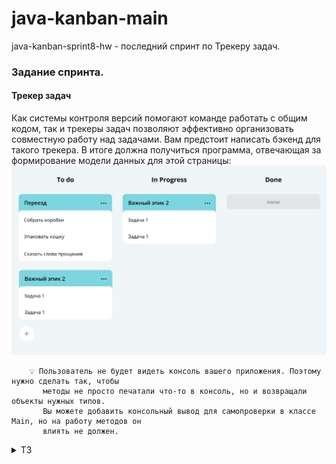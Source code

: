 # java-kanban-main
java-kanban-sprint8-hw - последний спринт по Трекеру задач.

### Задание спринта.

#### Трекер задач

Как системы контроля версий помогают команде работать с общим кодом, так и трекеры задач
позволяют эффективно организовать совместную работу над задачами. Вам предстоит написать
бэкенд для такого трекера. В итоге должна получиться программа, отвечающая за формирование
модели данных для этой страницы:
![img](img/Untitled-120_1696414230.png)

        💡 Пользователь не будет видеть консоль вашего приложения. Поэтому нужно сделать так, чтобы 
           методы не просто печатали что-то в консоль, но и возвращали объекты нужных типов.
           Вы можете добавить консольный вывод для самопроверки в класcе Main, но на работу методов он 
           влиять не должен.

<details> <summary> ТЗ </summary>  

Нужно усовершенствовать приложение "Трекер задач" из ТЗ для 3, 4, 5, 6 ,7 спринта (ветки: java-kanban-sprint3/4/5/6/7
-hw).

<details> <summary> Задания 3, 4, 5, 6, 7 cпринта </summary> 
<details> <summary> ТЗ 3-го спринта </summary>  

Нужно написать приложение "Трекер задач" с консольным управлением.

### Типы задач

1. Task - задачи без подзадач;
2. Epic - задачи с подзадачами;
3. SubTask - задачи входящие в epic.

### Свойства задач

У каждой задачи есть статус, отображающий её прогресс:

1. NEW — задача только создана, но к её выполнению ещё не приступили.
2. IN_PROCESS — над задачей ведётся работа.
3. DONE — задача выполнена.

Для каждой подзадачи известно, в рамках какого эпика она выполняется.   
Каждый эпик знает, какие подзадачи в него входят.   
Завершение всех подзадач эпика считается завершением эпика.

Трекер, через консоль, позволяет добавлять, удалять, обновлять вести учет всех перечисленных
типов задач.

### Идентификатор задачи

У каждого типа задач есть идентификатор. Это целое число, уникальное для всех типов задач.
По нему мы находим,
обновляем, удаляем задачи. При создании задачи менеджер присваивает ей новый идентификатор.
Подсказка: как создавать идентификаторы.

### Менеджер

Кроме классов для описания задач, вам нужно реализовать класс для объекта-менеджера. Он будет запускаться на старте
программы и управлять всеми задачами. В нём должны быть реализованы следующие функции:

1. Возможность хранить задачи всех типов. Для этого вам нужно выбрать подходящую коллекцию.
2. Методы для каждого из типа задач(Задача/Эпик/Подзадача):

* a. Получение списка всех задач.
* b. Удаление всех задач.
* c. Получение по идентификатору.
* d. Создание. Сам объект должен передаваться в качестве параметра.
* e. Обновление. Новая версия объекта с верным идентификатором передаётся в виде параметра.
* f. Удаление по идентификатору.

3. Дополнительные методы:

* a. Получение списка всех подзадач определённого эпика.

4. Управление статусами осуществляется по следующему правилу:

* a. Менеджер сам не выбирает статус для задачи. Информация о нём приходит менеджеру вместе с информацией о самой
  задаче.
  По этим данным в одних случаях он будет сохранять статус, в других будет рассчитывать.

    * b. Для эпиков:

  если у эпика нет подзадач или все они имеют статус NEW, то статус должен быть NEW.
  если все подзадачи имеют статус DONE, то и эпик считается завершённым — со статусом DONE.
  во всех остальных случаях статус должен быть IN_PROGRESS.

### Хранение задач

Итак, вам нужно:

1. Получать задачи по идентификатору
2. Выводить списки задач разных типов

Один из способов организовать такое хранение — это присвоить соответствие между идентификатором и задачей при помощи
HashMap. Поскольку идентификатор не может повторяться (иначе он не был бы идентификатором), такой подход позволит
быстро получать задачу.
Чтобы получать разные типы задач, вы можете создать три HashMap по одной на каждый из видов задач.

### Обновление данных

При обновлении можете считать, что на вход подаётся новый объект, который должен полностью заменить старый. К
примеру, метод для обновления эпика может принимать эпик в качестве входных данных public void updateTask(Task task).
Если вы храните эпики в HashMap, где ключами являются идентификаторы, то обновление — это запись нового эпика
tasks.put(task.getId(), task)).

### Обновление статуса задачи

Фраза «информация приходит вместе с информацией по задаче» означает, что не существует отдельного метода, который
занимался бы только обновлением статуса задачи. Вместо этого статус задачи обновляется вместе с полным обновлением
задачи.

### Обновление эпиков

Из описания задачи видно, что эпик не управляет своим статусом самостоятельно. Это значит:

1. Пользователь не должен иметь возможности поменять статус эпика самостоятельно
2. Когда меняется статус любой подзадачи в эпике, вам необходимо проверить, что статус эпика изменится соответствующим
   образом. При этом изменение статуса эпика может и не произойти, если в нём, к примеру, всё ещё есть незакрытые
   задачи.

</details>

<details> <summary> ТЗ 4-го спринта </summary>  

Нужно усовершенствовать приложение "Трекер задач" из ТЗ для третьего спринта (ветка: java-kanban-sprint3-hw).

### Менеджер теперь интерфейс

1. Класс TaskManager должен стать интерфейсом. В нём нужно собрать список методов, которые должны быть у любого
   объекта-менеджера. Вспомогательные методы, если вы их создавали, переносить в интерфейс не нужно.
2. Созданный ранее класс менеджера нужно переименовать в InMemoryTaskManager. Именно то, что менеджер хранит всю
   информацию в оперативной памяти, и есть его главное свойство, позволяющее эффективно управлять задачами. Внутри
   класса должна остаться реализация методов. При этом важно не забыть имплементировать TaskManager, ведь в Java класс
   должен явно заявить, что он подходит под требования интерфейса.

### История просмотров задач

Добавьте в программу новую функциональность — нужно, чтобы трекер отображал последние просмотренные пользователем
задачи. Для этого добавьте метод getHistory() в TaskManager и реализуйте его — он должен возвращать последние 10
просмотренных задач. Просмотром будем считаться вызов у менеджера методов получения задачи по идентификатору —
getTask(), getSubtask() и getEpic(). От повторных просмотров избавляться не нужно.
Пример формирования истории просмотров задач после вызовов методов менеджера:
![img](img/S3_23-2_1642680621.png)

У метода getHistory() не будет параметров. Это значит, он формирует свой ответ, анализируя исключительно внутреннее
состояние полей объекта менеджера. Подумайте, каким образом и какие данные вы запишете в поля менеджера для возможности
извлекать из них историю посещений. Так как в истории отображается, к каким задачам было обращение в методах getTask(),
getSubtask() и getEpic(), эти данные в полях менеджера будут обновляться при вызове этих трех методов.

Обратите внимание, что просмотрен может быть любой тип задачи. То есть возвращаемый список задач может содержать объект
одного из трех типов на любой своей позиции. Чтобы описать ячейку такого списка, нужно вспомнить о полиморфизме и
выбрать тип, являющийся общим родителем обоих классов.

### Утилитарный класс

Со временем в приложении трекера появится несколько реализаций интерфейса TaskManager. Чтобы не зависеть от реализации,
создайте утилитарный класс Managers. На нём будет лежать вся ответственность за создание менеджера задач. То есть
Managers должен сам подбирать нужную реализацию TaskManagerи возвращать объект правильного типа.

У Managersбудет метод getDefault(). При этом вызывающему неизвестен конкретный класс, только то, что объект, который
возвращает getDefault(), реализует интерфейс TaskManager.

### Статусы задач как перечисление

Так как варианты возможных статусов у задачи ограничены, для их хранения в программе лучше завести перечисляемый тип
enum.

### Тестирование вашего решения

Убедитесь, что ваше решение работает! В главном классе воспроизведите несложный пользовательский сценарий:

* создайте несколько задач разного типа.
* вызовите разные методы интерфейса TaskManager и напечатайте историю просмотров после каждого вызова. Если код рабочий,
  то история просмотров задач будет отображаться корректно.

### Сделайте историю задач интерфейсом

В этом спринте возможности трекера ограничены — в истории просмотров допускается дублирование и она может содержать
только десять задач. В следующем спринте вам нужно будет убрать дубли и расширить её размер. Чтобы подготовиться к
этому, проведите рефакторинг кода.

Создайте отдельный интерфейс для управления историей просмотров — HistoryManager. У него будет два метода. Первый add(
Task task) должен помечать задачи как просмотренные, а второй getHistory() — возвращать их список.
Объявите класс InMemoryHistoryManager и перенесите в него часть кода для работы с историей из класса
InMemoryTaskManager. Новый класс InMemoryHistoryManager должен реализовывать интерфейс HistoryManager.

Добавьте в служебный класс Managers статический метод HistoryManager getDefaultHistory(). Он должен возвращать объект
InMemoryHistoryManager — историю просмотров.

Проверьте, что теперь InMemoryTaskManager обращается к менеджеру истории через интерфейс HistoryManager и использует
реализацию, которую возвращает метод getDefaultHistory().

Ещё раз всё протестируйте!
</details>

<details> <summary> ТЗ 5-го спринта </summary>  

В этом спринте вам предстоит поработать с историей просмотров задач, а именно избавиться от повторных просмотров в ней и
ограничения на размер истории.

### Обратите внимание

Недостаточно реализовать код таким образом, чтобы программа пробегалась по всей истории просмотров и только после этого
удаляла предыдущий просмотр. Ведь тогда время работы этой программы будет линейно зависеть от длины истории.
Ваша цель — реализовать функциональность так, чтобы время просмотра задачи никак не зависело от общего количества задач
в истории.

### Интерфейс HistoryManager

У нас уже есть интерфейс, осталось добавить метод void remove(int id) для удаления задачи из просмотра. И реализовать
его в классе InMemoryHistoryManager. Добавьте его вызов при удалении задач, чтобы они также удалялись из истории
просмотров.

### Дальнейшая разработка алгоритма с CustomLinkedList и HashMap

Программа должна запоминать порядок вызовов метода add, ведь именно в этом порядке просмотры будут выстраиваться в
истории. Для хранения порядка вызовов удобно использовать список.

Если какая-либо задача просматривалась несколько раз, в истории должен отобразиться только последний просмотр.
Предыдущий просмотр должен быть удалён сразу же после появления нового — за O(1). Из темы о списках вы узнали, что
константное время выполнения операции может гарантировать связный список LinkedList. Однако эта стандартная реализация в
данном случае не подойдёт. Поэтому вам предстоит написать собственную.

CustomLinkedList позволяет удалить элемент из произвольного места за О(1) с одним важным условием — если программа уже
дошла до этого места по списку. Чтобы выполнить условие, создайте стандартную HashMap. Её ключом будет id задачи,
просмотр которой требуется удалить, а значением — место просмотра этой задачи в списке, то есть узел связного списка. С
помощью номера задачи можно получить соответствующий ему узел связного списка и удалить его.
![img](img/S4_25-5_1705594451.png)

Реализация метода getHistory должна перекладывать задачи из связного списка в ArrayList для формирования ответа.

### Тестирование работы программы

После написания менеджера истории проверьте его работу:

* создайте две задачи, эпик с тремя подзадачами и эпик без подзадач;
* запросите созданные задачи несколько раз в разном порядке;
* после каждого запроса выведите историю и убедитесь, что в ней нет повторов;
* удалите задачу, которая есть в истории, и проверьте, что при печати она не будет выводиться;
* удалите эпик с тремя подзадачами и убедитесь, что из истории удалился как сам эпик, так и все его подзадачи.

  </details>

<details> <summary> ТЗ 6-го спринта </summary>  

В этом спринте нужно добавить в трекер задач ещё одну полезную опцию. Текущая реализация хранит состояние менеджера в
оперативной памяти, из-за этого после перезапуска приложения все нужные нам данные теряются. Решить эту проблему может
такой класс менеджера, который будет после каждой операции автоматически сохранять все задачи и их состояние в
специальный файл.

Нужно создать вторую реализацию менеджера. У него будет такая же система классов и интерфейсов, как и у
нынешнего. Новый и старый менеджеры будут отличаться только деталями реализации методов: один хранит информацию в
оперативной памяти, другой — в файле.

### Вторая реализация менеджера

Итак, создайте класс FileBackedTasksManager. В нём вы будете прописывать логику автосохранения в файл. Этот класс, как и
InMemoryTasksManager, должен имплементировать интерфейс менеджера TasksManager.
![img](img/S5_21_1644488175.png)

Теперь нужно написать реализацию для нового класса. Если у вас появится желание просто скопировать код из
InMemoryTasksManager и дополнить его в нужных местах функцией сохранения в файл, остановитесь! Старайтесь избегать
дублирования кода, это признак плохого стиля.

В данном случае есть более изящное решение: можно наследовать FileBackedTasksManager от InMemoryTasksManager и получить
от класса-родителя желаемую логику работы менеджера. Останется только дописать в некоторых местах вызовы метода
автосохранения.
![img](img/S5_22_1644488199.png)

### Метод автосохранения

Пусть новый менеджер получает файл для автосохранения в своём конструкторе и сохраняет его в поле. Создайте метод save
без параметров — он будет сохранять текущее состояние менеджера в указанный файл.
Теперь достаточно переопределить каждую модифицирующую операцию таким образом, чтобы сначала выполнялась версия,
унаследованная от предка, а затем — метод save. Например:

    @Override
    public void addSubtask(Subtask subtask) {
    super.addSubtask(subtask);
    save();
    }

Затем нужно продумать логику метода save. Что он должен сохранять? Все задачи, подзадачи, эпики и историю просмотра
любых задач. Для удобства работы рекомендуем выбрать текстовый формат CSV (англ. Comma-Separated Values, «значения,
разделённые запятыми»). Тогда файл с сохранёнными данными будет выглядеть так:

    id,type,name,status,description,epic
    1,TASK,Task1,NEW,Description task1,
    2,EPIC,Epic2,DONE,Description epic2,
    3,SUBTASK,Sub Task2,DONE,Description sub task3,2
    
    2,3

Сначала через запятую перечисляются все поля задач. Ниже находится список задач, каждая из них записана с новой строки.
Дальше — пустая строка, которая отделяет задачи от истории просмотров. И заключительная строка — это идентификаторы
задач из истории просмотров.

Файл из нашего примера можно прочитать так: в трекер добавлены задача, эпик и подзадача. Эпик и подзадача просмотрены и
выполнены. Задача осталась в состоянии новой и не была просмотрена.

### Проверка работы нового менеджера

Исключения вида IOException нужно отлавливать внутри метода save и кидать собственное непроверяемое исключение
ManagerSaveException. Благодаря этому можно не менять сигнатуру методов интерфейса менеджера.

    💡 Мы исходим из того, что наш менеджер работает в идеальных условиях. Над ним не совершаются недопустимые операции, и
       все его действия со средой (например, сохранение файла) завершаются успешно.

Помимо метода сохранения создайте статический метод static FileBackedTasksManager loadFromFile(File file), который будет
восстанавливать данные менеджера из файла при запуске программы. Не забудьте убедиться, что новый менеджер задач
работает так же, как предыдущий. И проверьте работу сохранения и восстановления менеджера из файла (сериализацию).

#### Для этого создайте метод static void main(String[] args) в классе FileBackedTasksManager и реализуйте небольшой сценарий:

1. Заведите несколько разных задач, эпиков и подзадач.
2. Запросите некоторые из них, чтобы заполнилась история просмотра.
3. Создайте новый FileBackedTasksManager менеджер из этого же файла.
4. Проверьте, что история просмотра восстановилась верно и все задачи, эпики, подзадачи, которые были в старом, есть в
   новом менеджере.

### Итог

У вас должно появиться несколько новых классов, а также новый менеджер с опцией сохранения состояния. Убедитесь, что он
работает корректно, и отправляйте свой код на ревью.
</details>

<details> <summary> ТЗ 7-го спринта </summary>  

Без тестов нельзя проверить программу и убедиться, что всё работает именно так, как задумано. В трекере уже есть код
проверки — он содержится в методах main. На основе этого кода вам предстоит написать тесты для менеджеров и задач.
Также в этом спринте вы добавите новую функциональность: приложение сможет расставлять задачи по приоритету и проверять,
не пересекаются ли они по времени выполнения.

### Добавьте JUnit в проект

Прежде чем приступать к написанию тестов, добавьте поддержку JUnit в проект. Для этого выполните в IntelliJ IDEA
следующие действия.

1. Откройте любой класс, например Epic.
2. Нажмите Ctrl+Shift+T. В выпадающем меню выберите пункт Create test (англ. «Создать тест»). В появившемся окне нажмите
   кнопку OK — тест будет размещён в той же папке.
   ![img](img/1.png)
3. В меню выбора теста (Testing library) выберите JUnit5, а затем нажмите кнопку Fix (англ. «Исправить»).
   ![img](img/2.png)
4. Скачайте библиотеку в папку lib. Поставьте галочку около пункта Download to (англ. «Скачать в...») и нажмите кнопку
   OK,
   чтобы подтвердить создание теста.
   ![img](img/3.png)
5. После этого откроется файл EpicTest. Можно переходить к написанию тестов.

       💡 Проверьте, что все библиотеки загрузились в папку lib.

![img](img/4.png)

### Покройте код тестами

Ваша цель — написать отдельный тест для каждого публичного метода: стандартный кейс его работы и граничные случаи.

#### Потребуются следующие тесты.

1. Для расчёта статуса Epic. Граничные условия:

* a. Пустой список подзадач.
* b. Все подзадачи со статусом NEW.
* c. Все подзадачи со статусом DONE.
* d. Подзадачи со статусами NEW и DONE.
* e. Подзадачи со статусом IN_PROGRESS.

2. Для двух менеджеров задач InMemoryTasksManager и FileBackedTasksManager.

* Чтобы избежать дублирования кода, необходим базовый класс с тестами на каждый метод из интерфейса abstract class
  TaskManagerTest<T extends TaskManager>.
* Для подзадач нужно дополнительно проверить наличие эпика, а для эпика — расчёт статуса.
* Для каждого метода нужно проверить его работу:
    * a. Со стандартным поведением.
    * b. С пустым списком задач.
    * c. С неверным идентификатором задачи (пустой и/или несуществующий идентификатор).

3. Для HistoryManager — тесты для всех методов интерфейса. Граничные условия:

* a. Пустая история задач.
* b. Дублирование.
* с. Удаление из истории: начало, середина, конец.

4. Дополнительно для FileBackedTasksManager — проверка работы по сохранению и восстановлению состояния. Граничные
   условия:

* a. Пустой список задач.
* b. Эпик без подзадач.
* c. Пустой список истории.

После написания тестов ещё раз проверьте их наличие по списку. Убедитесь, что они работают.

### Добавьте продолжительность и дату старта

Добавьте новые поля в задачи:

* duration — продолжительность задачи, оценка того, сколько времени она займёт в минутах (число);
* startTime — дата, когда предполагается приступить к выполнению задачи.
* getEndTime() — время завершения задачи, которое рассчитывается исходя из startTime и duration.

Менять сигнатуры методов интерфейса TaskManager не понадобится: при создании или обновлении задач все его методы будут
принимать и возвращать объект, в который вы добавите два новых поля.

С классом Epic придётся поработать дополнительно. Продолжительность эпика — сумма продолжительности всех его подзадач.
Время начала — дата старта самой ранней подзадачи, а время завершения — время окончания самой поздней из задач. Новые
поля duration и startTime этого класса будут расчётные — аналогично полю статус. Для реализации getEndTime() удобно
добавить поле endTime в Epic и рассчитать его вместе с другими полями.

Не забудьте также доработать опцию сохранения состояния в файл: добавьте в сериализацию новые поля.

Добавьте в тесты проверку новых полей.

### Выведите список задач в порядке приоритета

Отсортируйте все задачи по приоритету — то есть по startTime. Если дата старта не задана, добавьте задачу в конец списка
задач, подзадач, отсортированных по startTime. Напишите новый метод getPrioritizedTasks, возвращающий список задач и
подзадач в заданном порядке.
Предполагается, что пользователь будет часто запрашивать этот список задач и подзадач, поэтому подберите подходящую
структуру данных для хранения. Сложность получения должна быть уменьшена с O(n log n) до O(n).

### Проверьте пересечения

Предполагается, что пользователь будет выполнять не более одной задачи за раз. Научите трекер проверять, что задачи и
подзадачи не пересекаются по времени выполнения. Добавьте валидацию во время создания или изменения задач, подзадач.

</details>
</details>

Возвращаемся к работе над менеджером задач. Основная логика приложения реализована, теперь можно сделать для него API.
Вам предстоит настроить доступ к методам менеджера через HTTP-запросы.

### Прорабатываем логику API

Вам нужно реализовать API, где эндпоинты будут соответствовать вызовам базовых методов интерфейса TaskManager.
Соответствие эндпоинтов и методов называется маппингом. Вот как это должно будет выглядеть.

![img](img/S7_33-2_1649410009.png)
Сначала добавьте в проект библиотеку Gson для работы с JSON.
Далее создайте класс HttpTaskServer, который будет слушать порт 8080 и принимать запросы. Добавьте в него реализацию
FileBackedTaskManager, которую можно получить из утилитного класса Managers.

После этого можно реализовать маппинг запросов на методы интерфейса TaskManager.
API должен работать так, чтобы все запросы по пути /tasks/<ресурсы> приходили в интерфейс TaskManager. Путь для обычных
задач — /tasks/task, для подзадач — /tasks/subtask, для эпиков — /tasks/epic. Получить все задачи сразу можно будет по
пути /tasks/, а получить историю задач по пути /tasks/history.

Для получения данных должны быть GET-запросы. Для создания и изменения — POST-запросы. Для удаления — DELETE-запросы.
Задачи передаются в теле запроса в формате JSON. Идентификатор (id) задачи следует передавать параметром запроса (через
вопросительный знак).

В результате для каждого метода интерфейса TaskManager должен быть создан отдельный эндпоинт, который можно будет
вызвать по HTTP.

### Как проверить эндпоинты

Проверить API можно несколькими способами.

1. Через Insomnia.
2. С помощью плагина для браузера, к примеру, RESTED, Postman, RESTClient или других. Выбрать и скачать подходящий можно
   по
   ссылке.
3. В IDEA через шаблоны HTTP-запросов — scratch file. Нажмите комбинацию CTRL+SHIFT+ALT+Insert и выберите HTTP Request.

### Доделываем HTTP-сервер для хранения задач

Сейчас задачи хранятся в файлах. Нужно перенести их на сервер. Для этого напишите HTTP-клиент. С его помощью мы
переместим хранение состояния менеджера из файлов на отдельный сервер.

Шаблон сервера находится в репозитории — https://github.com/praktikum-java/java-core-bighw-kvserver. Склонируйте его и
перенесите в проект класс KVServer. В классе Main посмотрите пример, как запустить сервер правильно. Добавьте такой же
код в свой проект. В примере сервер запускается на порту 8078, если нужно, это можно изменить.

#### Подсказка: как работает сервер KVServer

KVServer — это хранилище, где данные хранятся по принципу <ключ-значение>. Он умеет:

1. GET /register — регистрировать клиента и выдавать уникальный токен доступа (аутентификации). Это нужно, чтобы
   хранилище могло работать сразу с несколькими клиентами.
2. POST /save/<ключ>?API_TOKEN= — сохранять содержимое тела запроса, привязанное к ключу.
3. GET /load/<ключ>?API_TOKEN= — возвращать сохранённые значение по ключу.

Вам нужно дописать реализацию запроса load() — это метод, который отвечает за получение данных. Доделайте логику работы
сервера по комментариям (комментарии затем можно убрать). После этого запустите сервер и проверьте, что получение
значения по ключу работает. Для начальной отладки можно делать запросы без авторизации, используя код DEBUG.

### Пишем HTTP-клиент

Для работы с хранилищем вам потребуется HTTP-клиент, который будет делегировать вызовы методов в HTTP-запросы. Создайте
класс KVTaskClient. Его будет использовать класс HttpTaskManager, который мы скоро напишем.

При создании KVTaskClient учтите следующее:

* Конструктор принимает URL к серверу хранилища и регистрируется. При регистрации выдаётся токен (API_TOKEN), который
  нужен при работе с сервером.
* Метод void put(String key, String json) должен сохранять состояние менеджера задач через запрос POST /save/<ключ>
  ?API_TOKEN=.
* Метод String load(String key) должен возвращать состояние менеджера задач через запрос GET /load/<ключ>?API_TOKEN=.

Далее проверьте код клиента в main. Для этого запустите KVServer, создайте экземпляр KVTaskClient. Затем сохраните
значение под разными ключами и проверьте, что при запросе возвращаются нужные данные. Удостоверьтесь, что если изменить
значение, то при повторном вызове вернётся уже не старое, а новое.

### Новая реализация менеджера задач

Теперь можно создать новую реализацию интерфейса TaskManager — класс HttpTaskManager. Он будет наследовать от
FileBackedTasksManager.
Конструктор HttpTaskManager должен будет вместо имени файла принимать URL к серверу KVServer. Также HttpTaskManager
создаёт KVTaskClient, из которого можно получить исходное состояние менеджера. Вам нужно заменить вызовы сохранения
состояния в файлах на вызов клиента.
В конце обновите статический метод getDefault() в утилитарном классе Managers, чтобы он возвращал HttpTaskManager.

### Тестирование

Код проверки в Main.main перестал работать. Это произошло, потому что Managers.getDefault() теперь возвращает новую
реализацию менеджера задач, а она не может работать без запуска сервера. Вам нужно это исправить.

Добавьте запуск KVServer в Main.main и перезапустите пример использования менеджера. Убедитесь, что всё работает и
состояние задач теперь хранится на сервере.

Теперь можно добавить тесты для HttpTaskManager аналогично тому как сделали для FileBackedTasksManager , отличие только,
вместо проверки восстановления состояния менеджера из файла, данные будут восстанавливаться с KVServerсервера.
Напишите тесты для каждого эндпоинта HttpTaskServer. Чтобы каждый раз не добавлять запуск KVServer и HttpTaskServer
серверов, можно реализовать в классах с тестами отдельный метод. Пометьте его аннотацией @BeforeAll — если
предполагается запуск серверов для всех тестов или аннотацией @BeforeEach — если для каждого теста требуется отдельный
запуск.

#### Подсказка: как остановить KVServer
Если запускать новый сервер перед каждым тестом на том же порту, то потребуется остановить предыдущий. Для этого
реализуйте метод stop() в KVServer. Его вызов поместите в отдельный метод в тестах. Пометьте его аннотацией @AfterEach.

</details>
